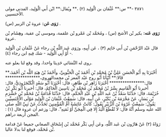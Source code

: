 ٣٨٧١ -** س:** عُثْمَان بن الْوَلِيد (٢) ،** ويُقال:** ابْن أَبي الْوَلِيد، المدني مولى الأخنسيين.

**رَوَى عَن:** عروة بْن الزبير (س) .

**رَوَى عَنه:** بكير بْن الأشج (س) ، ومُحَمَّد بْن عَمْرو بْن علقمة، وموسى بْن عقبة، وهِشَام بْن عروة.

قال عَبْد الرَّحْمَنِ بْن أَبي حَاتِم (٣) ، عَن أَبِيهِ، ورَوَى عَبد اللَّهِ بْن رجاء عَنْ عُثْمَان بْن الْوَلِيد أَوْ أَبِي الْوَلِيد - شك فِيهِ ابن رجاء (٤) -.

روى له النَّسَائي حَدِيثا واحدا، وقد وقع لنا بعلو عنه.

أَخْبَرَنَا بِهِ أَبُو الْحَسَنِ عَلِيُّ بْنُ مُحَمَّدِ بْنِ أَحْمَدَ بْنِ الْحَبُّوبِيِّ، وأَحْمَدُ بْنُ هِبَةِ اللَّه بْن أَحْمَدَ،** قَالا:** أَنْبَأَنَا أَبُو روح عَبْد المعز بْن محمدالهروي،**************** قال:**************** أَخْبَرَنَا زَاهِر بْن طَاهِرٍ، قال: أَخْبَرَنَا أَبُو سَعْدٍ الْكَنْجَرُوذِيُّ، قال: أخبرنا أَبُو الْقَاسِمِ بِشْرُ بْنُ مُحَمَّدِ بْنِ مُحَمَّدِ بْنِ يَاسِينَ الْحَاكِمُ، قال: أخبرنا أَبُو بَكْرِ بْنُ خُزَيْمَةَ، قال: حَدَّثَنَا سَعْدُ بْنُ عَبد اللَّهِ بْنِ عَبْدِ الْحَكَمِ، قال: حَدَّثَنَا قُدَامَةُ بْنُ مُحَمَّدِ بْنِ خَشْرَمِ بْنِ يَسَارٍ، عَنْ مَخْرَمَةَ بْنِ بُكَيْرٍ، عَن أَبِيهِ، قال: سَمِعْتُ عُثْمَانَ بْنَ الْوَلِيدِ مَوْلَى الأَخْنَسِيِّينِ يَقُولُ: سَمِعْتُ عُرْوَةَ بْنَ الزُّبَيْرِ يَقُولُ: كَانَتْ عَائِشَةُ أُمُّ الْمُؤْمِنيِنَ تَحَدِّثُ عَنْ نَبِيِّ اللَّهِ صلى الله عليه وسلم أَنَّهُ قال: لا تُقْطَعُ الْيَدُ إِلا فِي الْمِجَنِّ أَوْ ثَمَنِهِ". قال: وزعم أَن عروة قال (١) : المجن أربعة دراهم.

رَوَاهُ (٢) عَنْ هَارُون بْن عَبد اللَّهِ، وعَن أَبِي بَكْر مُحَمَّد بْن إِسْحَاق الصغاني جميعا عَنْ قدامة بْن مُحَمَّد، فوقع لنا بدلا عاليا.